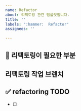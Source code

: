 ```yaml
---
name: Refactor
about: 리팩토링 관련 템플릿입니다.
title: ''
labels: ":hammer:  Refactor"
assignees: ''

---
```


## 🔨 리팩토링이 필요한 부분 

## 리팩토링 작업 브렌치
<!-- refactor/issue-47-->

## ✅ refactoring TODO
<!-- 리팩토링 튜두  -->
- [ ]

